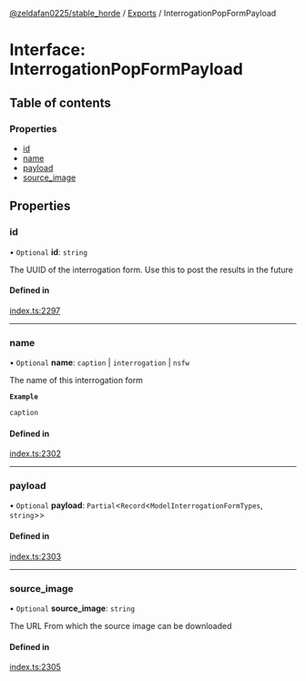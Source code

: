 [@zeldafan0225/stable_horde](../readme.md) / [Exports](../modules.md) / InterrogationPopFormPayload

# Interface: InterrogationPopFormPayload

## Table of contents

### Properties

- [id](InterrogationPopFormPayload.md#id)
- [name](InterrogationPopFormPayload.md#name)
- [payload](InterrogationPopFormPayload.md#payload)
- [source\_image](InterrogationPopFormPayload.md#source_image)

## Properties

### id

• `Optional` **id**: `string`

The UUID of the interrogation form. Use this to post the results in the future

#### Defined in

[index.ts:2297](https://github.com/ZeldaFan0225/stable_horde/blob/b03d78a/index.ts#L2297)

___

### name

• `Optional` **name**: `caption` \| `interrogation` \| `nsfw`

The name of this interrogation form

**`Example`**

```ts
caption
```

#### Defined in

[index.ts:2302](https://github.com/ZeldaFan0225/stable_horde/blob/b03d78a/index.ts#L2302)

___

### payload

• `Optional` **payload**: `Partial`<`Record`<`ModelInterrogationFormTypes`, `string`\>\>

#### Defined in

[index.ts:2303](https://github.com/ZeldaFan0225/stable_horde/blob/b03d78a/index.ts#L2303)

___

### source\_image

• `Optional` **source\_image**: `string`

The URL From which the source image can be downloaded

#### Defined in

[index.ts:2305](https://github.com/ZeldaFan0225/stable_horde/blob/b03d78a/index.ts#L2305)
